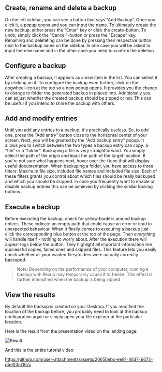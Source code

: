 ## Create, rename and delete a backup
On the left sidebar, you can see a button that says "Add Backup". Once you click it, a popup opens and you can input the name. To ultimately create the new backup, either press the "Enter" key or click the create-button. To undo, simply click the "Cancel"-button or press the "Escape" key.
Renaming and deleteting can be done by pressing their respective button next to the backup name on the sidebar. In one case you will be asked to input the new name and in the other case you need to confirm the deletion  

## Configure a backup
After creating a backup, it appears as a new item in the list. You can select it by clicking on it. To configure the backup even further, click on the cogwheel-icon at the top so a new popup opens. It provides you the chance to change to folder the generated backup in placed into. Additionally you can adjust whether the created backup should be zipped or not. This can be useful if you intend to share the backup with others.

## Add and modify entries
Until you add any entries to a backup, it's practically useless. So, to add one, press the "Add entry" button close to the horizontal center of your screen. Next, you will be greeted by the "Add backup entry" popup. It allows you to switch between the two types a backup entry can copy: a "file" or a "folder".
Backuping a file is very straightforward. You simply select the path of the origin and input the path of the target location. If you're not sure what happens next, hover over the i icon that will display useful documentation.
When backuping a folder, you have access to three filters: Maximum file size, included file names and included file size. Each of these filters grants you control about which files should be really backuped and which you should be skipped. 
In case you frequently want to enable or disable backup entries this can be achieved by clicking the similar looking buttons.

## Execute a backup
Before executing the backup, check for yellow borders around backup entires. These indicate an empty path that could cause an error or lead to unexpected behaviour.
When it finally comes to executing a backup just click the corresponding blue button at the top of the page. Then everything will handle itself - nothing to worry about.
After the execution there will appear logs below the button. They highlight all important information like successful copies, failed ones and skipped files. This feature lets you easily check whether all your wanted files/folders were actually correctly backuped.

> Note: Depending on the performance of your computer, running a backup with Rexup may temporarily cause it to freeze. This effect is further intensified when the backup is being zipped

## View the results
By default the backup is created on your Desktop. If you modified the location of the backup before, you probably need to look at the backup configuration again or simply open your file explorer at the particular location.  

Here is the result from the presentation video on the landing page:

![Result](https://github.com/user-attachments/assets/6ede11f1-40a1-4269-857c-3ca5b6ed5c71)

And this is the entire tutorial video:

https://github.com/user-attachments/assets/20650ebc-ee91-4837-9672-d5eff0c1107c




